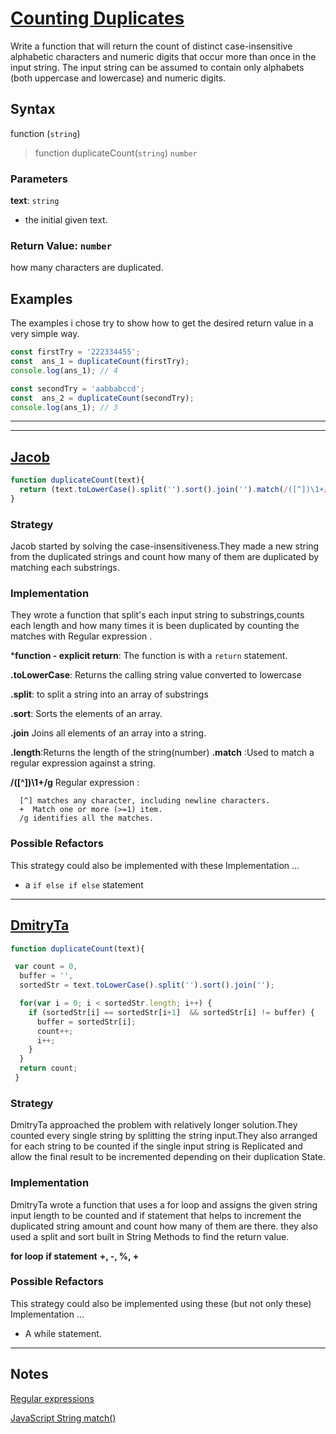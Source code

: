 # [Counting Duplicates](https://www.codewars.com/kata/54bf1c2cd5b56cc47f0007a1/)

Write a function that will return the count of distinct case-insensitive alphabetic characters and numeric digits that occur more than once in the input string. The input string can be assumed to contain only alphabets (both uppercase and lowercase) and numeric digits.


## Syntax
function (`string`)
> function duplicateCount(`string`) `number`

### Parameters

**text**: `string`

- the initial given text.

### Return Value: `number`

how many characters are duplicated.

## Examples

 The examples i chose try to show how to get the desired return value in a very simple way.


```js
const firstTry = '222334455';
const  ans_1 = duplicateCount(firstTry);
console.log(ans_1); // 4
```

```js
const secondTry = 'aabbabccd';
const  ans_2 = duplicateCount(secondTry);
console.log(ans_1); // 3

```

---
---

## [Jacob](https://www.codewars.com/users/jacobb)

```js
function duplicateCount(text){
  return (text.toLowerCase().split('').sort().join('').match(/([^])\1+/g) || []).length;
}
```

### Strategy

Jacob started by solving the case-insensitiveness.They made a new string from the duplicated strings and count how many of them are duplicated by matching each substrings.


### Implementation

They wrote a function that split's each input string to substrings,counts each length and how many times it is been duplicated by counting the matches with Regular expression .


***function - explicit return**: The function is with a `return` statement.

**.toLowerCase**: Returns the calling string value converted to lowercase

**.split**:  to split a string into an array of substrings

**.sort**: Sorts the elements of an array. 

**.join** Joins all elements of an array into a string.

**.length**:Returns the length of the string(number)
**.match** :Used to match a regular expression against a string.

**/([^])\1+/g** Regular expression : 

      [^] matches any character, including newline characters. 
      +  Match one or more (>=1) item.
      /g identifies all the matches.


### Possible Refactors

This strategy could also be implemented with these Implementation ...

- a  `if else if else` statement

---

## [DmitryTa](https://www.codewars.com/users/DmitryTa)

```js
function duplicateCount(text){

 var count = 0,
  buffer = '',
  sortedStr = text.toLowerCase().split('').sort().join('');

  for(var i = 0; i < sortedStr.length; i++) {
    if (sortedStr[i] == sortedStr[i+1]  && sortedStr[i] != buffer) {
      buffer = sortedStr[i];
      count++;
      i++;
    }
  }
  return count;
 }
```

### Strategy

DmitryTa approached the problem with relatively longer solution.They counted every single string by splitting the string input.They also arranged  for each string to be counted if the single input string is Replicated and allow the final result to be incremented depending on their duplication State.

### Implementation

DmitryTa wrote a function that uses a for loop and assigns the given string input length to be counted and if statement that helps to increment the duplicated string amount and count how many of them are there. they also used a split and sort built in String Methods to find the return value.

**for loop**
**if statement**
**+, -, %, +**


### Possible Refactors

This strategy could also be implemented using these (but not only these) Implementation ...

- A while  statement.
---

## Notes
[Regular expressions](https://flaviocopes.com/javascript-regular-expressions/)

[JavaScript String match()](https://www.javascripttutorial.net/javascript-string-match/)